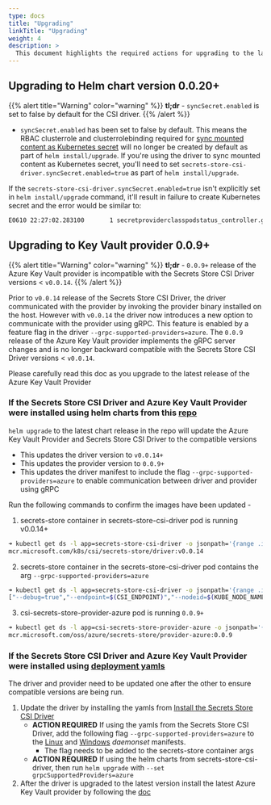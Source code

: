 ```yaml
---
type: docs
title: "Upgrading"
linkTitle: "Upgrading"
weight: 4
description: >
  This document highlights the required actions for upgrading to the latest release
---
```


## Upgrading to Helm chart version 0.0.20+

{{% alert title="Warning" color="warning" %}}
**tl;dr** - `syncSecret.enabled` is set to false by default for the CSI driver.
{{% /alert %}}

- `syncSecret.enabled` has been set to false by default. This means the RBAC clusterrole and clusterrolebinding required for [sync mounted content as Kubernetes secret](../configurations/sync-with-k8s-secrets) will no longer be created by default as part of `helm install/upgrade`. If you're using the driver to sync mounted content as Kubernetes secret, you'll need to set `secrets-store-csi-driver.syncSecret.enabled=true` as part of `helm install/upgrade`.

If the `secrets-store-csi-driver.syncSecret.enabled=true` isn't explicitly set in `helm install/upgrade` command, it'll result in failure to create Kubernetes secret and the error would be similar to:

```bash
E0610 22:27:02.283100       1 secretproviderclasspodstatus_controller.go:325] "failed to create Kubernetes secret" err="secrets is forbidden: User \"system:serviceaccount:default:secrets-store-csi-driver\" cannot create resource \"secrets\" in API group \"\" in the namespace \"default\"" spc="default/azure-linux" pod="default/busybox-linux-5f479855f7-jvfw4" secret="default/dockerconfig" spcps="default/busybox-linux-5f479855f7-jvfw4-default-azure-linux"
```

## Upgrading to Key Vault provider 0.0.9+

{{% alert title="Warning" color="warning" %}}
**tl;dr** - `0.0.9+` release of the Azure Key Vault provider is incompatible with the Secrets Store CSI Driver versions < `v0.0.14`.
{{% /alert %}}

Prior to `v0.0.14` release of the Secrets Store CSI Driver, the driver communicated with the provider by invoking the provider binary installed on the host. However with `v0.0.14` the driver now introduces a new option to communicate with the provider using gRPC. This feature is enabled by a feature flag in the driver `--grpc-supported-providers=azure`. The `0.0.9` release of the Azure Key Vault provider implements the gRPC server changes and is no longer backward compatible with the Secrets Store CSI Driver versions < `v0.0.14`.

Please carefully read this doc as you upgrade to the latest release of the Azure Key Vault Provider


### If the Secrets Store CSI Driver and Azure Key Vault Provider were installed using helm charts from this [repo](https://github.com/Azure/secrets-store-csi-driver-provider-azure/blob/master/charts/csi-secrets-store-provider-azure/README.md)

`helm upgrade` to the latest chart release in the repo will update the Azure Key Vault Provider and Secrets Store CSI Driver to the compatible versions

- This updates the driver version to `v0.0.14+`
- This updates the provider version to `0.0.9+`
- This updates the driver manifest to include the flag `--grpc-supported-providers=azure` to enable communication between driver and provider using gRPC

Run the following commands to confirm the images have been updated -

1. secrets-store container in secrets-store-csi-driver pod is running v0.0.14+

```bash
➜ kubectl get ds -l app=secrets-store-csi-driver -o jsonpath='{range .items[*]}{.spec.template.spec.containers[1].image}{"\n"}'
mcr.microsoft.com/k8s/csi/secrets-store/driver:v0.0.14
```

2. secrets-store container in the secrets-store-csi-driver pod contains the arg `--grpc-supported-providers=azure`

```bash
➜ kubectl get ds -l app=secrets-store-csi-driver -o jsonpath='{range .items[*]}{.spec.template.spec.containers[1].args}{"\n"}'
["--debug=true","--endpoint=$(CSI_ENDPOINT)","--nodeid=$(KUBE_NODE_NAME)","--provider-volume=/etc/kubernetes/secrets-store-csi-providers","--grpc-supported-providers=azure","--metrics-addr=:8080"]
```

3. csi-secrets-store-provider-azure pod is running `0.0.9+`

```bash
➜ kubectl get ds -l app=csi-secrets-store-provider-azure -o jsonpath='{range .items[*]}{.spec.template.spec.containers[0].image}{"\n"}'
mcr.microsoft.com/oss/azure/secrets-store/provider-azure:0.0.9
```

### If the Secrets Store CSI Driver and Azure Key Vault Provider were installed using [deployment yamls](../getting-started/installation/#using-deployment-yamls)

The driver and provider need to be updated one after the other to ensure compatible versions are being run.

1. Update the driver by installing the yamls from [Install the Secrets Store CSI Driver](https://secrets-store-csi-driver.sigs.k8s.io/getting-started/installation.html)
     - **ACTION REQUIRED** If using the yamls from the Secrets Store CSI Driver, add the following flag `--grpc-supported-providers=azure` to the [Linux](https://github.com/kubernetes-sigs/secrets-store-csi-driver/blob/master/deploy/secrets-store-csi-driver.yaml) and [Windows](https://github.com/kubernetes-sigs/secrets-store-csi-driver/blob/master/deploy/secrets-store-csi-driver-windows.yaml) *daemonset* manifests.
       - The flag needs to be added to the secrets-store container args
     - **ACTION REQUIRED** If using the helm charts from secrets-store-csi-driver, then run `helm upgrade` with `--set grpcSupportedProviders=azure`
2. After the driver is upgraded to the latest version install the latest Azure Key Vault provider by following the [doc](../getting-started/installation/#using-deployment-yamls)
